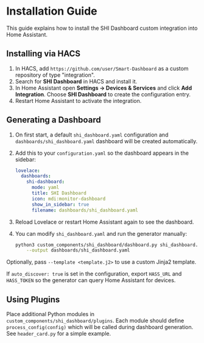 # Installation Guide

This guide explains how to install the SHI Dashboard custom integration into Home Assistant.

## Installing via HACS
1. In HACS, add `https://github.com/user/Smart-Dashboard` as a custom repository of type "integration".
2. Search for **SHI Dashboard** in HACS and install it.
3. In Home Assistant open **Settings → Devices & Services** and click **Add Integration**.
   Choose **SHI Dashboard** to create the configuration entry.
4. Restart Home Assistant to activate the integration.

## Generating a Dashboard
1. On first start, a default `shi_dashboard.yaml` configuration and
   `dashboards/shi_dashboard.yaml` dashboard will be created automatically.
2. Add this to your `configuration.yaml` so the dashboard appears in the sidebar:

   ```yaml
   lovelace:
     dashboards:
       shi-dashboard:
         mode: yaml
         title: SHI Dashboard
         icon: mdi:monitor-dashboard
         show_in_sidebar: true
         filename: dashboards/shi_dashboard.yaml
   ```
3. Reload Lovelace or restart Home Assistant again to see the dashboard.
3. You can modify `shi_dashboard.yaml` and run the generator manually:
   ```bash
   python3 custom_components/shi_dashboard/dashboard.py shi_dashboard.yaml \
       --output dashboards/shi_dashboard.yaml
   ```
  Optionally, pass `--template <template.j2>` to use a custom Jinja2 template.

  If `auto_discover: true` is set in the configuration, export `HASS_URL` and `HASS_TOKEN` so the generator can query Home Assistant for devices.

## Using Plugins

Place additional Python modules in `custom_components/shi_dashboard/plugins`.
Each module should define `process_config(config)` which will be called during
dashboard generation. See `header_card.py` for a simple example.


